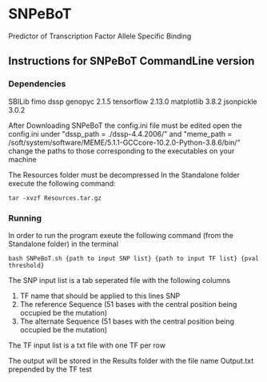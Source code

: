 # SNPeBoT
Predictor of Transcription Factor Allele Specific Binding

## Instructions for SNPeBoT CommandLine version

### Dependencies
SBILib
fimo
dssp
genopyc 2.1.5
tensorflow 2.13.0
matplotlib 3.8.2
jsonpickle 3.0.2

After Downloading SNPeBoT the config.ini file must be edited
open the config.ini
under "dssp_path = ./dssp-4.4.2006/" and "meme_path = /soft/system/software/MEME/5.1.1-GCCcore-10.2.0-Python-3.8.6/bin/" change the paths to those corresponding to the executables on your machine

The Resources folder must be decompressed
In the Standalone folder execute the following command:
```console
tar -xvzf Resources.tar.gz
```

### Running 

In order to run the program exeute the following command (from the Standalone folder) in the terminal


```console
bash SNPeBoT.sh {path to input SNP list} {path to input TF list} {pval threshold}
```
The SNP input list is a tab seperated file with the following columns
1) TF name that should be applied to this lines SNP
2) The reference Sequence (51 bases with the central position being occupied be the mutation)
3) The alternate Sequence (51 bases with the central position being occupied be the mutation)

The TF input list is a txt file with one TF per row


The output will be stored in the Results folder with the file name Output.txt prepended by the TF test
